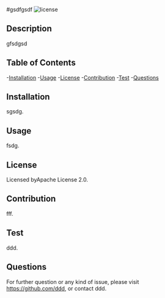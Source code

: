 #gsdfgsdf
![license](https://img.shields.io/badge/license-Apache%20License%202.0-green)
        
## Description
gfsdgsd
    
## Table of Contents
-[Installation](#installation)
-[Usage](#usage)
-[License](#license)
-[Contribution](#contribution)
-[Test](#test)
-[Questions](#questions)
    
    
## Installation
sgsdg.
## Usage
fsdg.
## License
Licensed byApache License 2.0.
## Contribution
fff.
## Test 
ddd.
    
## Questions
For further question or any kind of issue, please visit https://github.com/ddd, or contact ddd.
